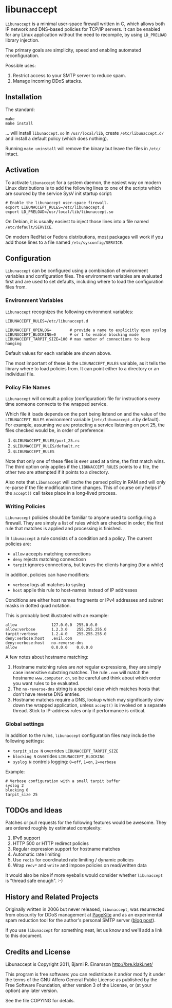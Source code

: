# libunaccept #

`Libunaccept` is a minimal user-space firewall written in C, which allows both
IP network and DNS-based policies for TCP/IP servers. It can be enabled for
any Linux application without the need to recompile, by using `LD_PRELOAD`
library injection.

The primary goals are simplicity, speed and enabling automated reconfiguration.

Possible uses:

   1. Restrict access to your SMTP server to reduce spam.
   2. Manage incoming DDoS attacks.


## Installation ##

The standard:

    make
    make install

... will install `libunaccept.so` in `/usr/local/lib`, create
`/etc/libunaccept.d/` and install a default policy (which does nothing).

Running `make uninstall` will remove the binary but leave the files in `/etc/`
intact.


## Activation ##

To activate `libunaccept` for a system daemon, the easiest way on modern
Linux distributions is to add the following lines to one of the scripts which
are sourced by the service SysV init startup script:

    # Enable the libunaccept user-space firewall.
    export LIBUNACCEPT_RULES=/etc/libunaccept.d
    export LD_PRELOAD=/usr/local/lib/libunaccept.so

On Debian, it is usually easiest to inject those lines into a file named
`/etc/default/SERVICE`.

On modern RedHat or Fedora distributions, most packages will work if you add
those lines to a file named `/etc/sysconfig/SERVICE`.


## Configuration ##

`Libunaccept` can be configured using a combination of environment
variables and configuration files.  The environment variables are evaluated
first and are used to set defaults, including where to load the configuration
files from.

### Environment Variables ###

`Libunaccept` recognizes the following environment variables:

    LIBUNACCEPT_RULES=/etc/libunaccept.d

    LIBUNACCEPT_OPENLOG=        # provide a name to explicitly open syslog
    LIBUNACCEPT_BLOCKING=0      # or 1 to enable blocking mode
    LIBUNACCEPT_TARPIT_SIZE=100 # max number of connections to keep hanging

Default values for each variable are shown above.

The most important of these is the `LIBUNACCEPT_RULES` variable, as it tells
the library where to load policies from.  It can point either to a directory
or an individual file.

### Policy File Names ###

`Libunaccept` will consult a policy (configuration) file for instructions
every time someone connects to the wrapped service.

Which file it loads depends on the port being listend on and the value of the
`LIBUNACCEPT_RULES` environment variable (`/etc/libunaccept.d` by default).
For example, assuming we are protecting a service listening on port 25, the
files checked would be, in order of preference:

   1. `$LIBUNACCEPT_RULES/port_25.rc`
   2. `$LIBUNACCEPT_RULES/default.rc`
   3. `$LIBUNACCEPT_RULES`

Note that only one of these files is ever used at a time, the first match
wins.  The third option only applies if the `LIBUNACCEPT_RULES` points to a
file, the other two are attempted if it points to a directory.

Also note that `Libunaccept` will cache the parsed policy in RAM and will
only re-parse if the file modification time changes.  This of course only
helps if the `accept()` call takes place in a long-lived process.

### Writing Policies ###

`Libunaccept` policies should be familiar to anyone used to configuring a
firewall.  They are simply a list of rules which are checked in order; the
first rule that matches is applied and processing is finished.

In `libunaccept` a rule consists of a condition and a policy.  The current
policies are:

   * `allow` accepts matching connections
   * `deny` rejects matching connectiosn
   * `tarpit` ignores connections, but leaves the clients hanging (for a while)

In addition, policies can have modifiers:

   * `verbose` logs all matches to syslog
   * `host` applie this rule to host-names instead of IP addresses

Conditions are either host names fragments or IPv4 addresses and subnet masks
in dotted quad notation.

This is probably best illustrated with an example:

    allow               127.0.0.0  255.0.0.0
    allow:verbose       1.2.3.0    255.255.255.0
    tarpit:verbose      1.2.4.0    255.255.255.0
    deny:verbose:host   .evil.com
    deny:verbose:host   no-reverse-dns
    allow               0.0.0.0    0.0.0.0

A few notes about hostname matching:

   1. Hostname matching rules are *not* regular expressions, they are simply
      case insensitive substring matches.  The rule `.com` will match the
      hostname `www.computer.cn`, so be careful and think about which order
      you want rules to be evaluated.
   2. The `no-reverse-dns` string is a special case which matches hosts that
      don't have reverse DNS entries.
   3. Hostname matches require a DNS, lookup which may significantly slow
      down the wrapped application, unless `accept()` is invoked on a separate
      thread.  Stick to IP-address rules only if performance is critical.


### Global settings ###

In addition to the rules, `libunaccept` configuration files may include
the following settings:

   * `tarpit_size N` overrides `LIBUNACCEPT_TARPIT_SIZE`
   * `blocking N` overrides `LIBUNACCEPT_BLOCKING`
   * `syslog N` controls logging: `0=off`, `1=on`, `2=verbose`

Example:

    # Verbose configuration with a small tarpit buffer
    syslog 2
    blocking 0
    tarpit_size 25


## TODOs and Ideas ##

Patches or pull requests for the following features would be awesome.  They
are ordered roughly by estimated complexity:

   1. IPv6 support
   2. HTTP 500 or HTTP redirect policies
   3. Regular expression support for hostname matches
   4. Automatic rate limiting
   5. Use `redis` for coordinated rate limiting / dynamic policies
   6. Wrap `recv*` and `write` and impose policies on read/written data

It would also be nice if more eyeballs would consider whether `libunaccept`
is "thread safe enough". :-)


## History and Related Projects ##

Originally written in 2006 but never released, `libunaccept`, was resurrected
from obscurity for DDoS management at [PageKite](https://pagekite.net/) and
as an experimental spam reduction tool for the author's personal SMTP server
([blog post](http://bre.klaki.net/blog/2011/12/09/)).

If you use `libunaccept` for something neat, let us know and we'll add a
link to this document.


## Credits and License ##

Libunaccept is Copyright 2011, Bjarni R. Einarsson <http://bre.klaki.net/>

This program is free software: you can redistribute it and/or modify it under
the terms of the  GNU  Affero General Public License as published by the Free
Software Foundation, either version 3 of the License, or (at your option) any
later version.

See the file COPYING for details.


